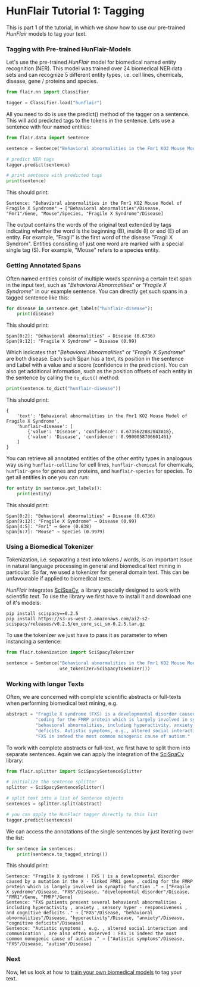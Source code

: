 # HunFlair Tutorial 1: Tagging

This is part 1 of the tutorial, in which we show how to use our pre-trained *HunFlair* models to tag your text.

### Tagging with Pre-trained HunFlair-Models
Let's use the pre-trained *HunFlair* model for biomedical named entity recognition (NER).
This model was trained over 24 biomedical NER data sets and can recognize 5 different entity types,
i.e. cell lines, chemicals, disease, gene / proteins and species.
```python
from flair.nn import Classifier

tagger = Classifier.load("hunflair")
```
All you need to do is use the predict() method of the tagger on a sentence.
This will add predicted tags to the tokens in the sentence.
Lets use a sentence with four named entities:
```python
from flair.data import Sentence

sentence = Sentence("Behavioral abnormalities in the Fmr1 KO2 Mouse Model of Fragile X Syndrome")

# predict NER tags
tagger.predict(sentence)

# print sentence with predicted tags
print(sentence)
```
This should print:
~~~
Sentence: "Behavioral abnormalities in the Fmr1 KO2 Mouse Model of Fragile X Syndrome" → ["Behavioral abnormalities"/Disease, "Fmr1"/Gene, "Mouse"/Species, "Fragile X Syndrome"/Disease]
~~~
The output contains the words of the original text extended by tags indicating whether
the word is the beginning (B), inside (I) or end (E) of an entity.
For example, "Fragil" is the first word of the disease "Fragil X Syndrom".
Entities consisting of just one word are marked with a special single tag (S).
For example, "Mouse" refers to a species entity.

### Getting Annotated Spans
Often named entities consist of multiple words spanning a certain text span in the input text, such as
"_Behavioral Abnormalities_" or "_Fragile X Syndrome_" in our example sentence.
You can directly get such spans in a tagged sentence like this:
```python
for disease in sentence.get_labels("hunflair-disease"):
    print(disease)
```
This should print:
~~~
Span[0:2]: "Behavioral abnormalities" → Disease (0.6736)
Span[9:12]: "Fragile X Syndrome" → Disease (0.99)
~~~

Which indicates that "_Behavioral Abnormalities_" or "_Fragile X Syndrome_" are both disease.
Each such Span has a text, its position in the sentence and Label with a value and a score
(confidence in the prediction). You can also get additional information, such as the position
offsets of each entity in the sentence by calling the `to_dict()` method:
```python
print(sentence.to_dict("hunflair-disease"))
```
This should print:
~~~
{
    'text': 'Behavioral abnormalities in the Fmr1 KO2 Mouse Model of Fragile X Syndrome',
    'hunflair-disease': [
        {'value': 'Disease', 'confidence': 0.6735622882843018},
        {'value': 'Disease', 'confidence': 0.9900058706601461}
    ]
}
~~~

You can retrieve all annotated entities of the other entity types in analogous way using `hunflair-cellline`
for cell lines,  `hunflair-chemical` for chemicals, `hunflair-gene` for genes and proteins, and `hunflair-species`
for species. To get all entities in one you can run:
```python
for entity in sentence.get_labels():
    print(entity)
```
This should print:
~~~
Span[0:2]: "Behavioral abnormalities" → Disease (0.6736)
Span[9:12]: "Fragile X Syndrome" → Disease (0.99)
Span[4:5]: "Fmr1" → Gene (0.838)
Span[6:7]: "Mouse" → Species (0.9979)
~~~

### Using a Biomedical Tokenizer
Tokenization, i.e. separating a text into tokens / words, is an important issue in natural language processing
in general and biomedical text mining in particular. So far, we used a tokenizer for general domain text.
This can be unfavourable if applied to biomedical texts.

*HunFlair* integrates [SciSpaCy](https://allenai.github.io/scispacy/), a library specially designed to work with scientific text.
To use the library we first have to install it and download one of it's models:
~~~
pip install scispacy==0.2.5
pip install https://s3-us-west-2.amazonaws.com/ai2-s2-scispacy/releases/v0.2.5/en_core_sci_sm-0.2.5.tar.gz
~~~

To use the tokenizer we just have to pass it as parameter to when instancing a sentence:
```python
from flair.tokenization import SciSpacyTokenizer

sentence = Sentence("Behavioral abnormalities in the Fmr1 KO2 Mouse Model of Fragile X Syndrome",
                    use_tokenizer=SciSpacyTokenizer())
```

### Working with longer Texts
Often, we are concerned with complete scientific abstracts or full-texts when performing
biomedical text mining, e.g.
```python
abstract = "Fragile X syndrome (FXS) is a developmental disorder caused by a mutation in the X-linked FMR1 gene, " \
           "coding for the FMRP protein which is largely involved in synaptic function. FXS patients present several " \
           "behavioral abnormalities, including hyperactivity, anxiety, sensory hyper-responsiveness, and cognitive " \
           "deficits. Autistic symptoms, e.g., altered social interaction and communication, are also often observed: " \
           "FXS is indeed the most common monogenic cause of autism."
```

To work with complete abstracts or full-text, we first have to split them into separate sentences.
Again we can apply the integration of the [SciSpaCy](https://allenai.github.io/scispacy/) library:
```python
from flair.splitter import SciSpacySentenceSplitter

# initialize the sentence splitter
splitter = SciSpacySentenceSplitter()

# split text into a list of Sentence objects
sentences = splitter.split(abstract)

# you can apply the HunFlair tagger directly to this list
tagger.predict(sentences)
```
We can access the annotations of the single sentences by just iterating over the list:
```python
for sentence in sentences:
    print(sentence.to_tagged_string())
```
This should print:
~~~
Sentence: "Fragile X syndrome ( FXS ) is a developmental disorder caused by a mutation in the X - linked FMR1 gene , coding for the FMRP protein which is largely involved in synaptic function ." → ["Fragile X syndrome"/Disease, "FXS"/Disease, "developmental disorder"/Disease, "FMR1"/Gene, "FMRP"/Gene]
Sentence: "FXS patients present several behavioral abnormalities , including hyperactivity , anxiety , sensory hyper - responsiveness , and cognitive deficits ." → ["FXS"/Disease, "behavioral abnormalities"/Disease, "hyperactivity"/Disease, "anxiety"/Disease, "cognitive deficits"/Disease]
Sentence: "Autistic symptoms , e.g. , altered social interaction and communication , are also often observed : FXS is indeed the most common monogenic cause of autism ." → ["Autistic symptoms"/Disease, "FXS"/Disease, "autism"/Disease]
~~~

### Next
Now, let us look at how to [train your own biomedical models](HUNFLAIR_TUTORIAL_2_TRAINING.md) to tag your text.

